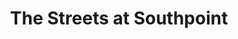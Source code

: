 ---
title: "The Streets at Southpoint"
url: /durham/the-streets-at-southpoint/
shop: Einkaufszentrum
---